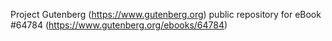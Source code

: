 Project Gutenberg (https://www.gutenberg.org) public repository for
eBook #64784 (https://www.gutenberg.org/ebooks/64784)
